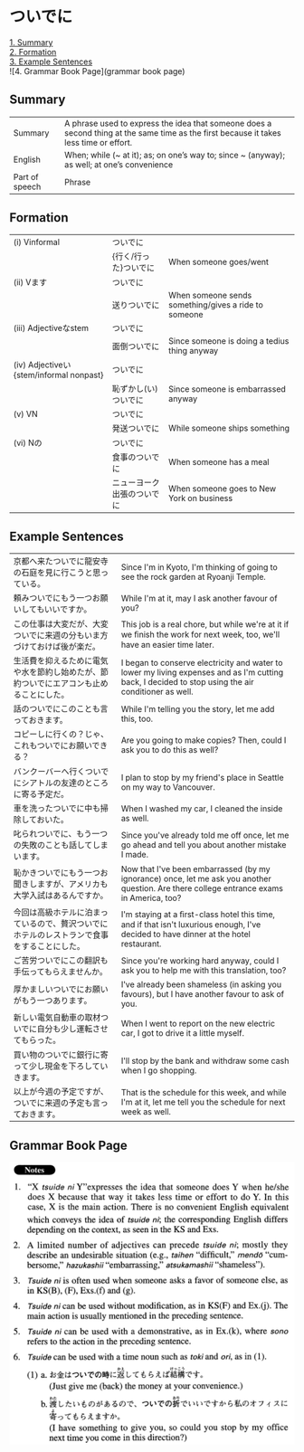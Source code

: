# ついでに

[1. Summary](#summary)<br>
[2. Formation](#formation)<br>
[3. Example Sentences](#example-sentences)<br>
![4. Grammar Book Page](grammar book page)<br>


## Summary

<table><tr>   <td>Summary</td>   <td>A phrase used to express the idea that someone does a second thing at the same time as the first because it takes less time or effort.</td></tr><tr>   <td>English</td>   <td>When; while (~ at it); as; on one’s way to; since ~ (anyway); as well; at one’s convenience</td></tr><tr>   <td>Part of speech</td>   <td>Phrase</td></tr></table>

## Formation

<table class="table"><tbody><tr class="tr head"><td class="td"><span class="numbers">(i)</span> <span class="bold">Vinformal</span></td><td class="td"><span class="concept">ついでに</span></td><td class="td"></td></tr><tr class="tr"><td class="td"></td><td class="td"><span>{行く/行った}</span><span class="concept">ついでに</span></td><td class="td"><span>When someone goes/went</span></td></tr><tr class="tr head"><td class="td"><span class="numbers">(ii)</span> <span class="bold">Vます</span></td><td class="td"><span class="concept">ついでに</span></td><td class="td"></td></tr><tr class="tr"><td class="td"></td><td class="td"><span>送り</span><span class="concept">ついでに</span></td><td class="td"><span>When someone sends something/gives a ride to someone</span></td></tr><tr class="tr head"><td class="td"><span class="numbers">(iii)</span> <span class="bold">Adjectiveなstem</span></td><td class="td"><span class="concept">ついでに</span></td><td class="td"></td></tr><tr class="tr"><td class="td"></td><td class="td"><span>面倒</span><span class="concept">ついでに</span></td><td class="td"><span>Since someone is doing a tedius thing anyway</span></td></tr><tr class="tr head"><td class="td"><span class="numbers">(iv)</span> <span class="bold">Adjectiveい{stem/informal nonpast}</span></td><td class="td"><span class="concept">ついでに</span></td><td class="td"></td></tr><tr class="tr"><td class="td"></td><td class="td"><span>恥ずかし(い)</span> <span class="concept">ついでに</span></td><td class="td"><span>Since someone is embarrassed anyway</span></td></tr><tr class="tr head"><td class="td"><span class="numbers">(v)</span> <span class="bold">VN</span></td><td class="td"><span class="concept">ついでに</span></td><td class="td"></td></tr><tr class="tr"><td class="td"></td><td class="td"><span>発送</span><span class="concept">ついでに</span></td><td class="td"><span>While someone ships something</span></td></tr><tr class="tr head"><td class="td"><span class="numbers">(vi)</span> <span class="bold">Nの</span></td><td class="td"><span class="concept">ついでに</span></td><td class="td"></td></tr><tr class="tr"><td class="td"></td><td class="td"><span>食事の</span><span class="concept">ついでに</span></td><td class="td"><span>When someone has a meal</span></td></tr><tr class="tr"><td class="td"></td><td class="td"><span>ニューヨーク出張の</span><span class="concept">ついでに</span></td><td class="td"><span>When someone goes to New York on business</span></td></tr></tbody></table>

## Example Sentences

<table><tr>   <td>京都へ来たついでに龍安寺の石庭を見に行こうと思っている。</td>   <td>Since I'm in Kyoto, I'm thinking of going to see the rock garden at Ryoanji Temple.</td></tr><tr>   <td>頼みついでにもう一つお願いしてもいいですか。</td>   <td>While I'm at it, may I ask another favour of you?</td></tr><tr>   <td>この仕事は大変だが、大変ついでに来週の分もいま方づけておけば後が楽だ。</td>   <td>This job is a real chore, but while we're at it if we ﬁnish the work for next week, too, we'll have an easier time later.</td></tr><tr>   <td>生活費を抑えるために電気や水を節約し始めたが、節約ついでにエアコンも止めることにした。</td>   <td>I began to conserve electricity and water to lower my living expenses and as I'm cutting back, I decided to stop using the air conditioner as well.</td></tr><tr>   <td>話のついでにこのことも言っておきます。</td>   <td>While I'm telling you the story, let me add this, too.</td></tr><tr>   <td>コピーしに行くの？じゃ、これもついでにお願いできる？</td>   <td>Are you going to make copies? Then, could I ask you to do this as well?</td></tr><tr>   <td>バンクーバーへ行くついでにシアトルの友達のところに寄る予定だ。</td>   <td>I plan to stop by my friend's place in Seattle on my way to Vancouver.</td></tr><tr>   <td>車を洗ったついでに中も掃除しておいた。</td>   <td>When I washed my car, I cleaned the inside as well.</td></tr><tr>   <td>叱られついでに、もう一つの失敗のことも話してしまいます。</td>   <td>Since you've already told me off once, let me go ahead and tell you about another mistake I made.</td></tr><tr>   <td>恥かきついでにもう一つお聞きしますが、アメリカも大学入試はあるんですか。</td>   <td>Now that I've been embarrassed (by my ignorance) once, let me ask you another question. Are there college entrance exams in America, too?</td></tr><tr>   <td>今回は高級ホテルに泊まっているので、贅沢ついでにホテルのレストランで食事をすることにした。</td>   <td>I'm staying at a ﬁrst-class hotel this time, and if that isn't luxurious enough, I've decided to have dinner at the hotel restaurant.</td></tr><tr>   <td>ご苦労ついでにこの翻訳も手伝ってもらえませんか。</td>   <td>Since you're working hard anyway, could I ask you to help me with this translation, too?</td></tr><tr>   <td>厚かましいついでにお願いがもう一つあります。</td>   <td>I've already been shameless (in asking you favours), but I have another favour to ask of you.</td></tr><tr>   <td>新しい電気自動車の取材ついでに自分も少し運転させてもらった。</td>   <td>When I went to report on the new electric car, I got to drive it a little myself.</td></tr><tr>   <td>買い物のついでに銀行に寄って少し現金を下ろしていきます。</td>   <td>I'll stop by the bank and withdraw some cash when I go shopping.</td></tr><tr>   <td>以上が今週の予定ですが、ついでに来週の予定も言っておきます。</td>   <td>That is the schedule for this week, and while I'm at it, let me tell you the schedule for next week as well.</td></tr></table>

## Grammar Book Page

![](../img/Advancedついでに.png)


